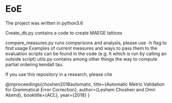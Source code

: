 # EoE
The project was written in python3.6

Create_db.py 
contains a code to create MAEGE lattices

compare_measures.py
runs comparisons and analysis, please use -h flag to find usage
Examples of current measures and ways to pass them to the evaluation scripts can be found in the code 
(e.g. lt which is run by calling an outside script)
utils.py contains among other things the way to compute partial ordering kendall tau.

If you use this repository in a research, please cite

@inproceedings{choshen2018automatic,
  title={Automatic Metric Validation for Grammatical Error Correction},
  author={Leshem Choshen and Omri Abend},
  booktitle={ACL},
  year={2018}
}
